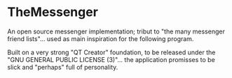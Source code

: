 # TheMessenger

An open source messenger implementation; tribut to "the many messenger friend lists"... 
used as main inspiration for the following program.

Built on a very strong "QT Creator" foundation, to be released under the "GNU GENERAL PUBLIC LICENSE (3)"... the application promisses to be slick and "perhaps" full of personality.
